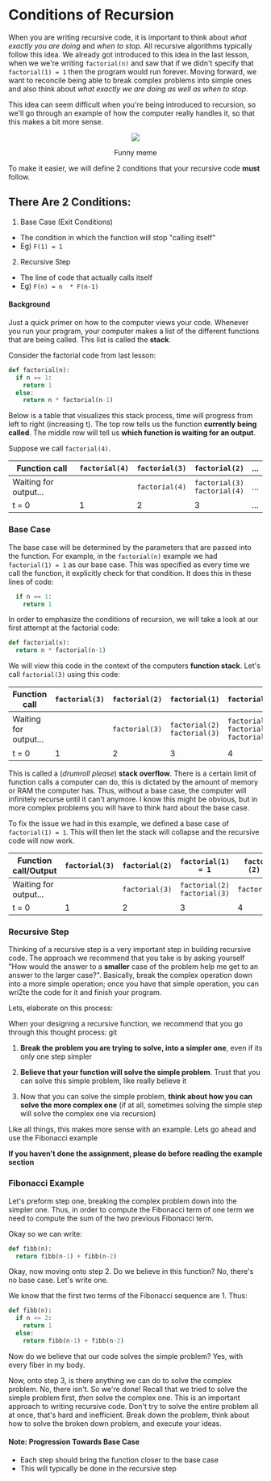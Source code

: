 # Conditions of Recursion
When you are writing recursive code, it is important to think about *what exactly you are doing* and *when to stop*. All recursive algorithms typically follow this idea. We already got introduced to this idea in the last lesson, when we we're writing `factorial(n)` and saw that if we didn't specify that `factorial(1) = 1` then the program would run forever. Moving forward, we want to reconcile being able to break complex problems into simple ones and also think about *what exactly we are doing as well as when to stop*.

This idea can seem difficult when you're being introduced to recursion, so we'll go through an example of how the computer really handles it, so that this makes a bit more sense.

<p align="center">
<img src="https://imgs.xkcd.com/comics/fixing_problems.png" />
</p>
<p align="center">Funny meme</p>


To make it easier, we will define 2 conditions that your recursive code **must** follow.

## There Are 2 Conditions:

1. Base Case (Exit Conditions)

  * The condition in which the function will stop "calling itself"
  * Eg) `F(1) = 1`


2. Recursive Step

  * The line of code that actually calls itself
  * Eg) `F(n) = n  * F(n-1)`



#### Background
Just a quick primer on how to the computer views your code. Whenever you run your program, your computer makes a list of the different functions that are being called. This list is called the **stack**.

Consider the factorial code from last lesson:
```py
def factorial(n):
  if n == 1:
    return 1
  else:
    return n * factorial(n-1)
```

Below is a table that visualizes this stack process, time will progress from left to right (increasing t). The top row tells us the function **currently being called**. The middle row will tell us **which function is waiting for an output**.

Suppose we call `factorial(4)`.

| Function call  | `factorial(4)`  | `factorial(3)`  |  `factorial(2)` |  ... |
|---|---|---|---|---|
| Waiting for output... |   | `factorial(4)`  | `factorial(3)`<br> `factorial(4)`  | ...  |
| t = 0 |  1 |  2 |  3 | ... |



### Base Case
The base case will be determined by the parameters that are passed into the function. For example, in the `factorial(n)` example we had `factorial(1) = 1` as our base case. This was specified as every time we call the function, it explicitly check for that condition. It does this in these lines of code:
```py
  if n == 1:
    return 1
```

In order to emphasize the conditions of recursion, we will take a look at our first attempt at the factorial code:

```py
def factorial(x):
  return n * factorial(n-1)
```

We will view this code in the context of the computers **function stack**. Let's call `factorial(3)` using this code:

| Function call  | `factorial(3)`  | `factorial(2)`  |  `factorial(1)` |`factorial(0)` | `factorial(-1)` |`...` |
|---|---|---|---|---|---|---|
| Waiting for output... |   | `factorial(3)`  | `factorial(2)`<br> `factorial(3)`  |`factorial(1)` <br> `factorial(2)`<br> `factorial(3)` | `factorial(0)` <br> `factorial(1)` <br> `factorial(2)`<br> `factorial(3)`| ...|
| t = 0 |  1 |  2 |  3 | 4 | 5 | ... |

This is called a (*drumroll please*) **stack overflow**. There is a certain limit of function calls a computer can do, this is dictated by the amount of memory or RAM the computer has. Thus, without a base case, the computer will infinitely recurse until it can't anymore. I know this might be obvious, but in more complex problems you will have to think hard about the base case.

To fix the issue we had in this  example, we defined a base case of `factorial(1) = 1`. This will then let the stack will collapse and the recursive code will now work.

| Function call/Output  | `factorial(3)`  | `factorial(2)`  |  `factorial(1) = 1` |`factorial (2) = 2` | `factorial(3) = 6` |
|---|---|---|---|---|---|
| Waiting for output... |   | `factorial(3)`  | `factorial(2)`<br> `factorial(3)`  | `factorial(3)` | | ...|
| t = 0 |  1 |  2 |  3 | 4 | 5 |

### Recursive Step
Thinking of a recursive step is a very important step in building recursive code. The approach we recommend that you take is by asking yourself "How would the answer to a **smaller** case of the problem help me get to an answer to the larger case?". Basically, break the complex operation down into a more simple operation; once you have that simple operation, you can wri2te the code for it and finish your program.

Lets, elaborate on this process:

When your designing a recursive function, we recommend that you go through this thought process:
git
1. **Break the problem you are trying to solve, into a simpler one**, even if its only one step simpler

2. **Believe that your function will solve the simple problem**. Trust that you can solve this simple problem, like really believe it

3. Now that you can solve the simple problem, **think about how you can solve the more complex one** (if at all, sometimes solving the simple step will solve the complex one via recursion)

Like all things, this makes more sense with an example. Lets go ahead and use the Fibonacci example

**If you haven't done the assignment, please do before reading the example section**

### Fibonacci Example

Let's preform step one, breaking the complex problem down into the simpler one. Thus, in order to compute the Fibonacci term of one term we need to compute the sum of the two previous Fibonacci term.

Okay so we can write:

```py
def fibb(n):
  return fibb(n-1) + fibb(n-2)
```
Okay, now moving onto step 2. Do we believe in this function?
No, there's no base case. Let's write one.

We know that the first two terms of the Fibonacci sequence are 1. Thus:

```py
def fibb(n):
  if n <= 2:
    return 1
  else:
    return fibb(n-1) + fibb(n-2)
```

Now do we believe that our code solves the simple problem? Yes, with every fiber in my body.

Now, onto step 3, is there anything we can do to solve the complex problem. No, there isn't. So we're done! Recall that we tried to solve the simple problem first, *then* solve the complex one. This is an important approach to writing recursive code. Don't try to solve the entire problem all at once, that's hard and inefficient. Break down the problem, think about how to solve the broken down problem, and execute your ideas.
</details>

#### Note: Progression Towards Base Case


* Each step should bring the function closer to the base case
* This will typically be done in the recursive step
